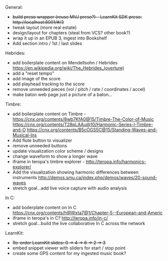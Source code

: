 General:
* ~~build preso wrapper (reuse MVJ preso?) - LearnKit SDK preso: http://localhost:8001/#/3~~
* tweak layout (more real estate)
* design/layout for chapters (steal from VCS? other book?)
* wrap it up in an EPUB 3, ingest into Bookshelf
* Add section intro / 1st / last slides

Hebrides:
* add boilerplate content on Mendellsohn / Hebrides
https://en.wikipedia.org/wiki/The_Hebrides_(overture)
* add a "reset tempo"
* add image of the score
* add playhead tracking to the score
* remove unneeded pieces (vol / pitch / rate / coordinates / accel)
* make baton web page just a picture of a baton...

Timbre:
* add boilerplate content on Timbre - https://cnx.org/contents/8wb7KfA0@15/Timbre-The-Color-of-Music
https://cnx.org/contents/T28pLAAu@10/Harmonic-Series-I-Timbre-and-O
https://cnx.org/contents/B5cOGS5C@15/Standing-Waves-and-Musical-Ins
* Add flute button to visualizer
* remove unneeded buttons
* update visualization color scheme / designs
* change waveform to show a longer wave
* iframe in teropa's timbre explorer - http://teropa.info/harmonics-explorer/
* Add the visualization showing harmonic differences between instruments
http://demos.smu.ca/index.php/demos/waves/20-sound-waves
* stretch goal...add live voice capture with audio analysis

In C:
* add boilerplate content on In C
https://cnx.org/contents/hIRWxta7@1/Chapter-5--European-and-Americ
* iframe in teropa's in C? http://teropa.info/in-c/
* stretch goal...build the live collaborative In C across the network

LearnKit:
* ~~Re-order LearnKit slides: 0 -> 4 -> 6 -> 2 -> 3~~
* embed snippet viewer with sliders for start / stop point
* create some GPS content for my ingested music book?
